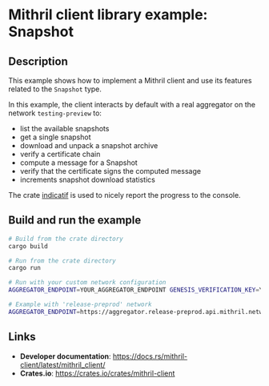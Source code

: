 # Mithril client library example: Snapshot

## Description

This example shows how to implement a Mithril client and use its features related to the `Snapshot` type.

In this example, the client interacts by default with a real aggregator on the network `testing-preview` to:

- list the available snapshots
- get a single snapshot
- download and unpack a snapshot archive
- verify a certificate chain
- compute a message for a Snapshot
- verify that the certificate signs the computed message
- increments snapshot download statistics

The crate [indicatif](https://docs.rs/indicatif/latest/indicatif/) is used to nicely report the progress to the console.

## Build and run the example

```bash
# Build from the crate directory
cargo build

# Run from the crate directory
cargo run

# Run with your custom network configuration
AGGREGATOR_ENDPOINT=YOUR_AGGREGATOR_ENDPOINT GENESIS_VERIFICATION_KEY=YOUR_GENESIS_VERIFICATION_KEY cargo run

# Example with 'release-preprod' network
AGGREGATOR_ENDPOINT=https://aggregator.release-preprod.api.mithril.network/aggregator GENESIS_VERIFICATION_KEY=$(curl -s https://raw.githubusercontent.com/input-output-hk/mithril/main/mithril-infra/configuration/release-preprod/genesis.vkey) cargo run
```

## Links

- **Developer documentation**: https://docs.rs/mithril-client/latest/mithril_client/
- **Crates.io**: https://crates.io/crates/mithril-client
